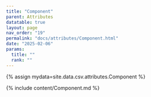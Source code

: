 ```yaml
---
title: "Component"
parent: Attributes
datatable: true
layout: page
nav_order: "19"
permalink: "docs/attributes/Component.html"
date: "2025-02-06"
params:
  title: ""
  rank: ""
---
```

{% assign mydata=site.data.csv.attributes.Component %} 

{% include content/Component.md %}
